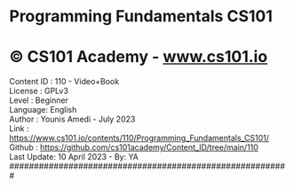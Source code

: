 # Programming Fundamentals CS101  
# © CS101 Academy - www.cs101.io  
  
Content ID : 110 - Video+Book  
License : GPLv3  
Level   : Beginner  
Language: English  
Author  : Younis Amedi - July 2023  
Link    : https://www.cs101.io/contents/110/Programming_Fundamentals_CS101/  
Github  : https://github.com/cs101academy/Content_ID/tree/main/110  
Last Update: 10 April 2023 - By: YA  
#########################################################  
